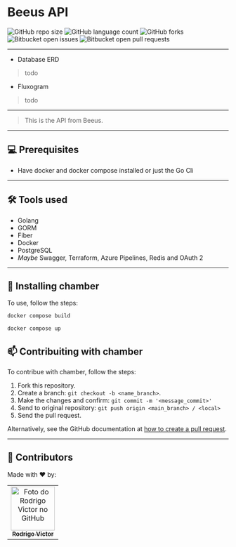 # Beeus API

<!--- https://shields.io --->

![GitHub repo size](https://img.shields.io/github/repo-size/rodrigorvsn/chamber?style=for-the-badge)
![GitHub language count](https://img.shields.io/github/languages/count/rodrigorvsn/chamber?style=for-the-badge)
![GitHub forks](https://img.shields.io/github/forks/rodrigorvsn/chamber?style=for-the-badge)
![Bitbucket open issues](https://img.shields.io/bitbucket/issues/rodrigorvsn/chamber?style=for-the-badge)
![Bitbucket open pull requests](https://img.shields.io/bitbucket/pr-raw/rodrigorvsn/chamber?style=for-the-badge)

___
<!--- #################### mudar badges #################### --->

- Database ERD
> todo

- Fluxogram
> todo

<!--- #################### mudar imagem exemplo #################### --->
___

> This is the API from Beeus.

___
## 💻 Prerequisites

- Have docker and docker compose installed or just the Go Cli

<!--- #################### mudar pré-requisitos  ####################--->
___
## 🛠 Tools used

- Golang
- GORM
- Fiber
- Docker
- PostgreSQL
- _Maybe_ Swagger, Terraform, Azure Pipelines, Redis and OAuth 2

<!--- #################### mudar ferramentas #################### --->
___
## 🚀 Installing chamber

To use, follow the steps:

```bash
docker compose build
```

```bash
docker compose up
```

## 📫 Contribuiting with chamber

To contribue with chamber, follow the steps:

1. Fork this repository.
2. Create a branch: `git checkout -b <name_branch>`.
3. Make the changes and confirm: `git commit -m '<message_commit>'`
4. Send to original repository: `git push origin <main_branch> / <local>`
5. Send the pull request.

Alternatively, see the GitHub documentation at [how to create a pull request](https://help.github.com/en/github/collaborating-with-issues-and-pull-requests/creating-a-pull-request).
___
## 🤝 Contributors

Made with ❤️ by:

<table>
  <tr>
    <td align="center">
      <a href="#">
        <img src="https://github.com/rodrigorvsn.png" width="100px;" alt="Foto do Rodrigo Victor no GitHub"/><br>
        <sub>
          <b>Rodrigo Victor</b>
        </sub>
      </a>
    </td>
  </tr>
</table>
